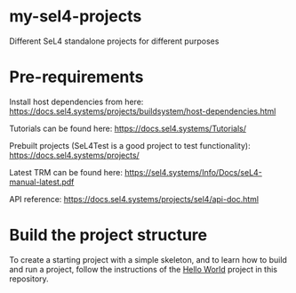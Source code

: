 # my-sel4-projects
Different SeL4 standalone projects for different purposes

# Pre-requirements
Install host dependencies from here:
<https://docs.sel4.systems/projects/buildsystem/host-dependencies.html>

Tutorials can be found here:
<https://docs.sel4.systems/Tutorials/>

Prebuilt projects (SeL4Test is a good project to test functionality):
<https://docs.sel4.systems/projects/>


Latest TRM can be found here:
<https://sel4.systems/Info/Docs/seL4-manual-latest.pdf>

API reference:
<https://docs.sel4.systems/projects/sel4/api-doc.html>

# Build the project structure
To create a starting project with a simple skeleton, and to learn how to build
and run a project, follow the instructions of the [Hello
World](https://github.com/mskordal/my-sel4-projects/tree/main/projects/hello)
project in this repository.
